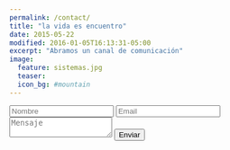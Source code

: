 ```yaml
---
permalink: /contact/
title: "la vida es encuentro"
date: 2015-05-22
modified: 2016-01-05T16:13:31-05:00
excerpt: "Abramos un canal de comunicación"
image:
  feature: sistemas.jpg
  teaser:
  icon_bg: #mountain
---
```


<div class="Contact">

  <form class="Contact__form" id="contactform" method="POST">
  <input type="text" name="name" placeholder="Nombre">
  <input type="email" name="replyto" placeholder="Email">
  <input type="hidden" name="subject" value="sergiofores.es contact form" />
  <textarea name="message" placeholder="Mensaje" class="Contact__textarea"></textarea>

  <input type="submit" value="Enviar" class="btn  btn--default">

  <input type="hidden" name="next" value="http://sergiofores.es/" />
  <input type="text" name="gotcha" style="display:none" />

  </form>

</div>
<script>{% include formspree.js %}</script>
